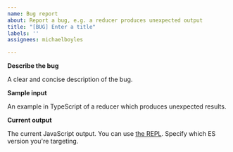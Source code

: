```yaml
---
name: Bug report
about: Report a bug, e.g. a reducer produces unexpected output
title: "[BUG] Enter a title"
labels: ''
assignees: michaelboyles

---
```


**Describe the bug**

A clear and concise description of the bug.

**Sample input**

An example in TypeScript of a reducer which produces unexpected results.

**Current output**

The current JavaScript output. You can use [the REPL](https://michaelboyles.github.io/redcr/). Specify which ES version you're targeting.
